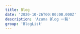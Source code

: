 ```yaml
---
title: Blog
date: '2020-10-26T00:00:00.000Z'
description: 'Azuma Blog 一覧'
group: 'BlogList'
---
```

